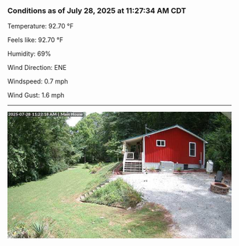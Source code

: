 ### Conditions as of July 28, 2025 at 11:27:34 AM CDT 

Temperature: 92.70 &deg;F

Feels like: 92.70 &deg;F

Humidity: 69%

Wind Direction: ENE

Windspeed: 0.7 mph

Wind Gust: 1.6 mph

---

<img src="./images/latest.jpeg"/>

